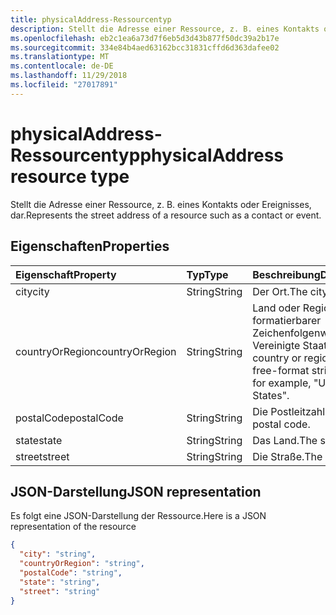 ```yaml
---
title: physicalAddress-Ressourcentyp
description: Stellt die Adresse einer Ressource, z. B. eines Kontakts oder Ereignisses, dar.
ms.openlocfilehash: eb2c1ea6a73d7f6eb5d3d43b877f50dc39a2b17e
ms.sourcegitcommit: 334e84b4aed63162bcc31831cffd6d363dafee02
ms.translationtype: MT
ms.contentlocale: de-DE
ms.lasthandoff: 11/29/2018
ms.locfileid: "27017891"
---
```

# <a name="physicaladdress-resource-type"></a><span data-ttu-id="2b558-103">physicalAddress-Ressourcentyp</span><span class="sxs-lookup"><span data-stu-id="2b558-103">physicalAddress resource type</span></span>

<span data-ttu-id="2b558-104">Stellt die Adresse einer Ressource, z. B. eines Kontakts oder Ereignisses, dar.</span><span class="sxs-lookup"><span data-stu-id="2b558-104">Represents the street address of a resource such as a contact or event.</span></span>


## <a name="properties"></a><span data-ttu-id="2b558-105">Eigenschaften</span><span class="sxs-lookup"><span data-stu-id="2b558-105">Properties</span></span>
| <span data-ttu-id="2b558-106">Eigenschaft</span><span class="sxs-lookup"><span data-stu-id="2b558-106">Property</span></span>     | <span data-ttu-id="2b558-107">Typ</span><span class="sxs-lookup"><span data-stu-id="2b558-107">Type</span></span>   |<span data-ttu-id="2b558-108">Beschreibung</span><span class="sxs-lookup"><span data-stu-id="2b558-108">Description</span></span>|
|:---------------|:--------|:----------|
|<span data-ttu-id="2b558-109">city</span><span class="sxs-lookup"><span data-stu-id="2b558-109">city</span></span>|<span data-ttu-id="2b558-110">String</span><span class="sxs-lookup"><span data-stu-id="2b558-110">String</span></span>|<span data-ttu-id="2b558-111">Der Ort.</span><span class="sxs-lookup"><span data-stu-id="2b558-111">The city.</span></span>|
|<span data-ttu-id="2b558-112">countryOrRegion</span><span class="sxs-lookup"><span data-stu-id="2b558-112">countryOrRegion</span></span>|<span data-ttu-id="2b558-113">String</span><span class="sxs-lookup"><span data-stu-id="2b558-113">String</span></span>|<span data-ttu-id="2b558-p101">Land oder Region Ein frei formatierbarer Zeichenfolgenwert, z. B. Vereinigte Staaten.</span><span class="sxs-lookup"><span data-stu-id="2b558-p101">The country or region. It's a free-format string value, for example, "United States".</span></span>|
|<span data-ttu-id="2b558-116">postalCode</span><span class="sxs-lookup"><span data-stu-id="2b558-116">postalCode</span></span>|<span data-ttu-id="2b558-117">String</span><span class="sxs-lookup"><span data-stu-id="2b558-117">String</span></span>|<span data-ttu-id="2b558-118">Die Postleitzahl.</span><span class="sxs-lookup"><span data-stu-id="2b558-118">The postal code.</span></span>|
|<span data-ttu-id="2b558-119">state</span><span class="sxs-lookup"><span data-stu-id="2b558-119">state</span></span>|<span data-ttu-id="2b558-120">String</span><span class="sxs-lookup"><span data-stu-id="2b558-120">String</span></span>|<span data-ttu-id="2b558-121">Das Land.</span><span class="sxs-lookup"><span data-stu-id="2b558-121">The state.</span></span>|
|<span data-ttu-id="2b558-122">street</span><span class="sxs-lookup"><span data-stu-id="2b558-122">street</span></span>|<span data-ttu-id="2b558-123">String</span><span class="sxs-lookup"><span data-stu-id="2b558-123">String</span></span>|<span data-ttu-id="2b558-124">Die Straße.</span><span class="sxs-lookup"><span data-stu-id="2b558-124">The street.</span></span>|

## <a name="json-representation"></a><span data-ttu-id="2b558-125">JSON-Darstellung</span><span class="sxs-lookup"><span data-stu-id="2b558-125">JSON representation</span></span>

<span data-ttu-id="2b558-126">Es folgt eine JSON-Darstellung der Ressource.</span><span class="sxs-lookup"><span data-stu-id="2b558-126">Here is a JSON representation of the resource</span></span>

<!-- {
  "blockType": "resource",
  "optionalProperties": [

  ],
  "@odata.type": "microsoft.graph.physicalAddress"
}-->

```json
{
  "city": "string",
  "countryOrRegion": "string",
  "postalCode": "string",
  "state": "string",
  "street": "string"
}

```

<!-- uuid: 8fcb5dbc-d5aa-4681-8e31-b001d5168d79
2015-10-25 14:57:30 UTC -->
<!-- {
  "type": "#page.annotation",
  "description": "physicalAddress resource",
  "keywords": "",
  "section": "documentation",
  "tocPath": ""
}-->
